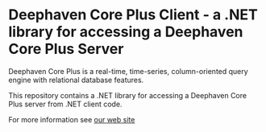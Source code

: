 # Deephaven Core Plus Client - a .NET library for accessing a Deephaven Core Plus Server

Deephaven Core Plus is a real-time, time-series, column-oriented query engine with relational database features.

This repository contains a .NET library for accessing a Deephaven Core Plus server from .NET client code.

For more information see [our web site](https://deephaven.io/)
